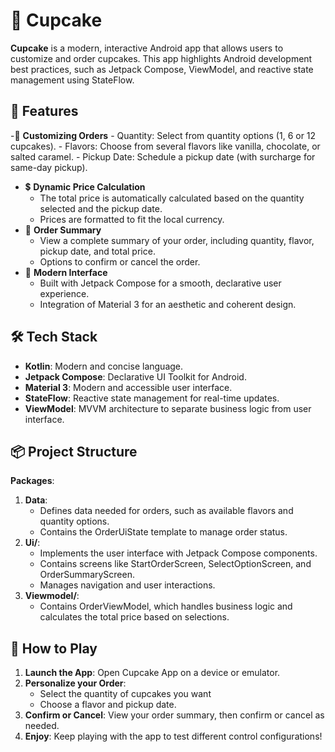 # 🧁 **Cupcake**
**Cupcake** is a modern, interactive Android app that allows users to customize and order cupcakes. This app highlights Android development best practices, such as Jetpack Compose, ViewModel, and reactive state management using StateFlow.

## 🚀 **Features**
   -🛒 **Customizing Orders**
      - Quantity: Select from quantity options (1, 6 or 12 cupcakes).
      - Flavors: Choose from several flavors like vanilla, chocolate, or salted caramel.
      - Pickup Date: Schedule a pickup date (with surcharge for same-day pickup).
   - 💲 **Dynamic Price Calculation**
      - The total price is automatically calculated based on the quantity selected and the pickup date.
      - Prices are formatted to fit the local currency.
   - 📝 **Order Summary**
      - View a complete summary of your order, including quantity, flavor, pickup date, and total price.
      - Options to confirm or cancel the order.
   - 🎨 **Modern Interface**
      - Built with Jetpack Compose for a smooth, declarative user experience.
      - Integration of Material 3 for an aesthetic and coherent design.

## 🛠️ Tech Stack
   - **Kotlin**: Modern and concise language.
   - **Jetpack Compose**: Declarative UI Toolkit for Android.
   - **Material 3**: Modern and accessible user interface.
   - **StateFlow**: Reactive state management for real-time updates.
   - **ViewModel**: MVVM architecture to separate business logic from user interface.

## 📦 Project Structure
**Packages**:
1. **Data**:
   - Defines data needed for orders, such as available flavors and quantity options.
   - Contains the OrderUiState template to manage order status.
2. **Ui/**:
      - Implements the user interface with Jetpack Compose components.
      - Contains screens like StartOrderScreen, SelectOptionScreen, and OrderSummaryScreen.
      - Manages navigation and user interactions.
3. **Viewmodel/**:
      - Contains OrderViewModel, which handles business logic and calculates the total price based on selections.


## 🚀 How to Play
1. **Launch the App**: Open Cupcake App on a device or emulator.
2. **Personalize your Order**:
      - Select the quantity of cupcakes you want
      - Choose a flavor and pickup date.
3. **Confirm or Cancel**: View your order summary, then confirm or cancel as needed.
4. **Enjoy**: Keep playing with the app to test different control configurations!
